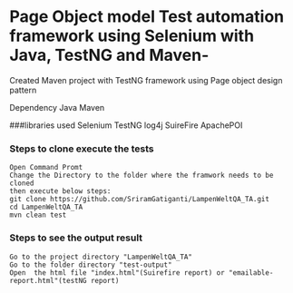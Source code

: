 # Page Object model Test automation framework using Selenium with Java, TestNG and Maven-
Created Maven project with TestNG framework using Page object design pattern

Dependency
Java
Maven

###libraries used
Selenium
TestNG
log4j
SuireFire
ApachePOI

### Steps to clone execute the tests
```
Open Command Promt
Change the Directory to the folder where the framwork needs to be cloned
then execute below steps:
git clone https://github.com/SriramGatiganti/LampenWeltQA_TA.git
cd LampenWeltQA_TA
mvn clean test
```
### Steps to see the output result
```
Go to the project directory "LampenWeltQA_TA"
Go to the folder directory "test-output"
Open  the html file "index.html"(Suirefire report) or "emailable-report.html"(testNG report)
```

